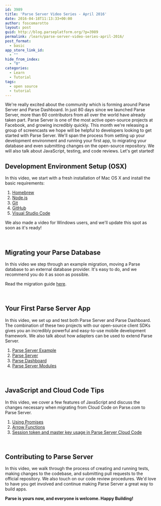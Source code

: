 ```yaml
---
id: 3989
title: 'Parse Server Video Series - April 2016'
date: 2016-04-18T11:13:33+00:00
author: foscomarotto
layout: post
guid: http://blog.parseplatform.org/?p=3989
permalink: /learn/parse-server-video-series-april-2016/
post_format:
  - basic
app_store_link_id:
  - ""
hide_from_index:
  - "0"
categories:
  - Learn
  - Tutorial
tags:
  - open source
  - tutorial
---
```

We're really excited about the community which is forming around Parse Server and Parse Dashboard. In just 80 days since we launched Parse Server, more than 60 contributors from all over the world have already taken part. Parse Server is one of the most active open-source projects at Facebook, and growing incredibly quickly. This month we're releasing a group of screencasts we hope will be helpful to developers looking to get started with Parse Server. We'll span the process from setting up your development environment and running your first app, to migrating your database and even submitting changes on the open-source repository. We will also talk about JavaScript, testing, and code reviews. Let's get started!

## Development Environment Setup (OSX)



In this video, we start with a fresh installation of Mac OS X and install the basic requirements:

<ol class="standard-list">
  <li>
    <a href="http://brew.sh" target="_blank">Homebrew</a>
  </li>
  <li>
    <a href="https://nodejs.org" target="_blank">Node.js</a>
  </li>
  <li>
    <a href="https://git-scm.com" target="_blank">Git</a>
  </li>
  <li>
    <a href="https://github.com" target="_blank">GitHub</a>
  </li>
  <li>
    <a href="https://code.visualstudio.com" target="_blank">Visual Studio Code</a>
  </li>
</ol>

We also made a video for Windows users, and we'll update this spot as soon as it's ready!

&nbsp;

## Migrating your Parse Database



In this video we step through an example migration, moving a Parse database to an external database provider. It's easy to do, and we recommend you do it as soon as possible.

Read the migration guide <a href="https://github.com/ParsePlatform/parse-server/wiki/Migrating-an-Existing-Parse-App" target="_blank">here</a>.

&nbsp;

## Your First Parse Server App



In this video, we set up and test both Parse Server and Parse Dashboard. The combination of these two projects with our open-source client SDKs gives you an incredibly powerful and easy-to-use mobile development framework. We also talk about how adapters can be used to extend Parse Server.

<ol class="standard-list">
  <li>
    <a href="https://github.com/parseplatform/parse-server-example" target="_blank">Parse Server Example</a>
  </li>
  <li>
    <a href="https://github.com/parseplatform/parse-server" target="_blank">Parse Server</a>
  </li>
  <li>
    <a href="https://github.com/parseplatform/parse-dashboard" target="_blank">Parse Dashboard</a>
  </li>
  <li>
    <a href="https://github.com/parse-server-modules" target="_blank">Parse Server Modules</a>
  </li>
</ol>

&nbsp;

## JavaScript and Cloud Code Tips



In this video, we cover a few features of JavaScript and discuss the changes necessary when migrating from Cloud Code on Parse.com to Parse Server.

<ol class="standard-list">
  <li>
    <a href="http://blog.parseplatform.org/learn/engineering/whats-so-great-about-javascript-promises/" target="_blank">Using Promises</a>
  </li>
  <li>
    <a href="https://developer.mozilla.org/en-US/docs/Web/JavaScript/Reference/Functions/Arrow_functions" target="_blank">Arrow Functions</a>
  </li>
  <li>
    <a href="https://github.com/ParsePlatform/parse-server/wiki/Compatibility-with-Hosted-Parse#cloud-code" target="_blank">Session token and master key usage in Parse Server Cloud Code</a>
  </li>
</ol>

&nbsp;

## Contributing to Parse Server



In this video, we walk through the process of creating and running tests, making changes to the codebase, and submitting pull requests to the official repository. We also touch on our code review procedures. We'd love to have you get involved and continue making Parse Server a great way to build apps.

**Parse is yours now, and everyone is welcome. Happy Building!**